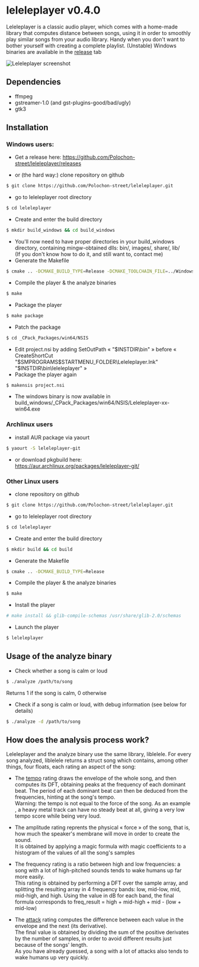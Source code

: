 # leleleplayer v0.4.0
Leleleplayer is a classic audio player, which comes with a home-made library that computes distance between songs, using it in order to smoothly play similar songs from your audio library.
Handy when you don't want to bother yourself with creating a complete playlist.
(Unstable) Windows binaries are available in the [release](https://github.com/Polochon-street/leleleplayer/releases/) tab

![Leleleplayer screenshot](http://i.imgur.com/6CPLGVx.png)

## Dependencies
* ffmpeg
* gstreamer-1.0 (and gst-plugins-good/bad/ugly)
* gtk3

## Installation

### Windows users:

* Get a release here: https://github.com/Polochon-street/leleleplayer/releases

* or (the hard way:) clone repository on github
```bash
$ git clone https://github.com/Polochon-street/leleleplayer.git
```
* go to leleleplayer root directory
```bash
$ cd leleleplayer 
```
* Create and enter the build directory
```bash
$ mkdir build_windows && cd build_windows
```
* You'll now need to have proper directories in your build\_windows directory, containing mingw-obtained dlls: bin/, images/, share/, lib/ <br />
(If you don't know how to do it, and still want to, contact me)
* Generate the Makefile
```bash
$ cmake .. -DCMAKE_BUILD_TYPE=Release -DCMAKE_TOOLCHAIN_FILE=../Windows_toolchain.cmake
```
* Compile the player & the analyze binaries
```bash
$ make
```
* Package the player
```bash
$ make package
```
* Patch the package
```bash
$ cd _CPack_Packages/win64/NSIS
```
* Edit project.nsi by adding SetOutPath « "$INSTDIR\bin" » before « CreateShortCut "$SMPROGRAMS\$STARTMENU\_FOLDER\Leleleplayer.lnk" "$INSTDIR\bin\leleleplayer" »
* Package the player again
```bash
$ makensis project.nsi
```
* The windows binary is now available in build\_windows/\_CPack\_Packages/win64/NSIS/Leleleplayer-xx-win64.exe

### Archlinux users

* install AUR package via yaourt
```bash
$ yaourt -S leleleplayer-git
```
* or download pkgbuild here: https://aur.archlinux.org/packages/leleleplayer-git/

### Other Linux users 

* clone repository on github
```bash
$ git clone https://github.com/Polochon-street/leleleplayer.git
```
* go to leleleplayer root directory
```bash
$ cd leleleplayer 
```
* Create and enter the build directory
```bash
$ mkdir build && cd build
```
* Generate the Makefile
```bash
$ cmake .. -DCMAKE_BUILD_TYPE=Release
```
* Compile the player & the analyze binaries
```bash
$ make
```
* Install the player
```bash
# make install && glib-compile-schemas /usr/share/glib-2.0/schemas
```
* Launch the player
```bash
$ leleleplayer
```
## Usage of the analyze binary

* Check whether a song is calm or loud
```bash
$ ./analyze /path/to/song
```
Returns 1 if the song is calm, 0 otherwise
* Check if a song is calm or loud, with debug information (see below for details)
```bash
$ ./analyze -d /path/to/song
```

## How does the analysis process work?

Leleleplayer and the analyze binary use the same library, liblelele. For every song analyzed, liblelele returns a struct song which contains, among other things, 
four floats, each rating an aspect of the song:

* The [tempo](https://en.wikipedia.org/wiki/Tempo "link to wikipedia") rating draws the envelope of the whole song, and then computes its DFT, obtaining peaks at the frequency of each dominant beat. 
The period of each dominant beat can then be deduced from the frequencies, hinting at the song's tempo.<br />
Warning: the tempo is not equal to the force of the song. As an example , a heavy metal track can have no steady beat at all, giving a very low tempo score while being very loud.

* The amplitude rating reprents the physical « force » of the song, that is, how much the speaker's membrane will move in order to create the sound.<br />
It is obtained by applying a magic formula with magic coefficients to a histogram of the values of all the song's samples

* The frequency rating is a ratio between high and low frequencies: a song with a lot of high-pitched sounds tends to wake humans up far more easily.<br />
This rating is obtained by performing a DFT over the sample array, and splitting the resulting array in 4 frequency bands: low, mid-low, mid, mid-high, and high.
Using the value in dB for each band, the final formula corresponds to freq\_result = high + mid-high + mid - (low + mid-low)

* The [attack](https://en.wikipedia.org/wiki/Synthesizer#ADSR_envelope "link to wikipedia") rating computes the difference between each value in the envelope and the next (its derivative).<br />
The final value is obtained by dividing the sum of the positive derivates by the number of samples, in order to avoid different results just because of the songs' length.<br />
As you have already guessed, a song with a lot of attacks also tends to wake humans up very quickly.

